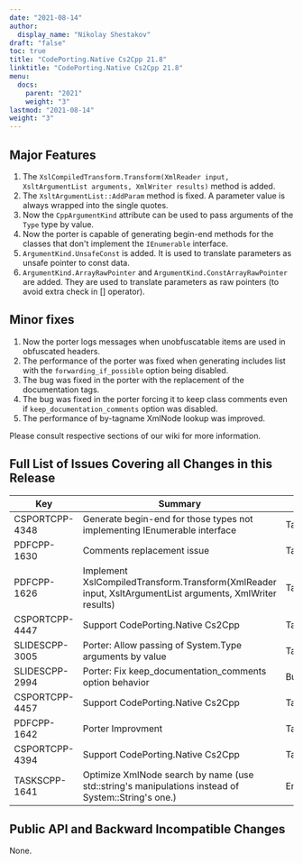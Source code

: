 ```yaml
---
date: "2021-08-14"
author:
  display_name: "Nikolay Shestakov"
draft: "false"
toc: true
title: "CodePorting.Native Cs2Cpp 21.8"
linktitle: "CodePorting.Native Cs2Cpp 21.8"
menu:
  docs:
    parent: "2021"
    weight: "3"
lastmod: "2021-08-14"
weight: "3"
---
```


## Major Features ##

1. The `XslCompiledTransform.Transform(XmlReader input, XsltArgumentList arguments, XmlWriter results)` method is added.
1. The `XsltArgumentList::AddParam` method is fixed. A parameter value is always wrapped into the single quotes.
1. Now the `CppArgumentKind` attribute can be used to pass arguments of the `Type` type by value.
1. Now the porter is capable of generating begin-end methods for the classes that don't implement the `IEnumerable` interface.
1. `ArgumentKind.UnsafeConst` is added. It is used to translate parameters as unsafe pointer to const data.
1. `ArgumentKind.ArrayRawPointer` and `ArgumentKind.ConstArrayRawPointer` are added. They are used to translate parameters as raw pointers (to avoid extra check in [] operator).

## Minor fixes ##

1. Now the porter logs messages when unobfuscatable items are used in obfuscated headers.
1. The performance of the porter was fixed when generating includes list with the `forwarding_if_possible` option being disabled.
1. The bug was fixed in the porter with the replacement of the documentation tags.
1. The bug was fixed in the porter forcing it to keep class comments even if `keep_documentation_comments` option was disabled.
1. The performance of by-tagname XmlNode lookup was improved.

Please consult respective sections of our wiki for more information.

## Full List of Issues Covering all Changes in this Release ##

| Key | Summary | Category |
| --- | --- | --- |
| CSPORTCPP-4348 | Generate begin-end for those types not implementing IEnumerable interface | Task |
| PDFCPP-1630 | Comments replacement issue | Task |
| PDFCPP-1626 | Implement XslCompiledTransform.Transform(XmlReader input, XsltArgumentList arguments, XmlWriter results) | Task |
| CSPORTCPP-4447 | Support CodePorting.Native Cs2Cpp | Task |
| SLIDESCPP-3005 | Porter: Allow passing of System.Type arguments by value | Task |
| SLIDESCPP-2994 | Porter: Fix keep_documentation_comments option behavior | Bug |
| CSPORTCPP-4457 | Support CodePorting.Native Cs2Cpp | Task |
| PDFCPP-1642 | Porter Improvment | Task |
| CSPORTCPP-4394 | Support CodePorting.Native Cs2Cpp | Task |
| TASKSCPP-1641 | Optimize XmlNode search by name (use std::string's manipulations instead of System::String's one.) | Enhancement |

## Public API and Backward Incompatible Changes ##

None.
